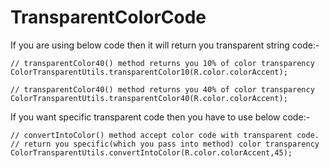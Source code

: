 # TransparentColorCode

If you are using below code then it will return you transparent string code:-

    // transparentColor40() method returns you 10% of color transparency
    ColorTransparentUtils.transparentColor10(R.color.colorAccent);

    // transparentColor40() method returns you 40% of color transparency
    ColorTransparentUtils.transparentColor40(R.color.colorAccent);
    
If you want specific transparent code then you have to use below code:-

    // convertIntoColor() method accept color code with transparent code.
    // return you specific(which you pass into method) color transparency 
    ColorTransparentUtils.convertIntoColor(R.color.colorAccent,45);
    
